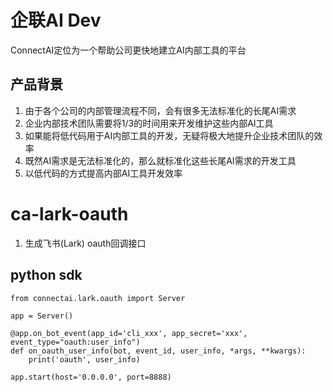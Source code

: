 # 企联AI Dev

ConnectAI定位为一个帮助公司更快地建立AI内部工具的平台


## 产品背景

1. 由于各个公司的内部管理流程不同，会有很多无法标准化的长尾AI需求
2. 企业内部技术团队需要将1/3的时间用来开发维护这些内部AI工具
3. 如果能将低代码用于AI内部工具的开发，无疑将极大地提升企业技术团队的效率
4. 既然AI需求是无法标准化的，那么就标准化这些长尾AI需求的开发工具
5. 以低代码的方式提高内部AI工具开发效率


# ca-lark-oauth

1. 生成飞书(Lark) oauth回调接口


## python sdk
```
from connectai.lark.oauth import Server

app = Server()

@app.on_bot_event(app_id='cli_xxx', app_secret='xxx', event_type="oauth:user_info")
def on_oauth_user_info(bot, event_id, user_info, *args, **kwargs):
    print('oauth', user_info)

app.start(host='0.0.0.0', port=8888)
```
